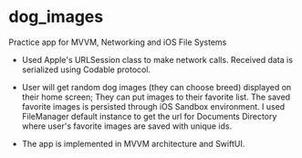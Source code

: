 # dog_images
  Practice app for MVVM, Networking and iOS File Systems

- Used Apple's URLSession class to make network calls. Received data is serialized using Codable protocol.

- User will get random dog images (they can choose breed) displayed on their home screen; They can put 
 images to their favorite list. The saved favorite images is persisted through iOS Sandbox environment.
 I used FileManager default instance to get the url for Documents Directory where user's favorite
 images are saved with unique ids. 
 
 - The app is implemented in MVVM architecture and SwiftUI.
